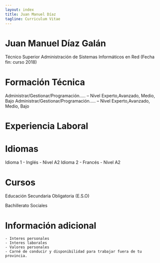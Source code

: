 ```yaml
---
layout: index	
title: Juan Manuel Díaz
tagline: Curriculum Vitae
---
```


# Juan Manuel Díaz Galán
Técnico Superior Administración de Sistemas Informáticos en Red (Fecha fin: curso 2018)

# Formación Técnica
 Administrar/Gestionar/Programación..... – Nivel Experto,Avanzado, Medio, Bajo 
 Administrar/Gestionar/Programación..... – Nivel Experto,Avanzado, Medio, Bajo 

# Experiencia Laboral



# Idiomas

Idioma 1 - Inglés - Nivel A2
Idioma 2 - Francés - Nivel A2


# Cursos

Educación Secundaria Obligatoria (E.S.O) 

Bachillerato Sociales


# Información adicional
	- Interes personales
	- Interes laborales
	- Valores personales
	- Carné de conducir y disponibilidad para trabajar fuera de tu provincia.
